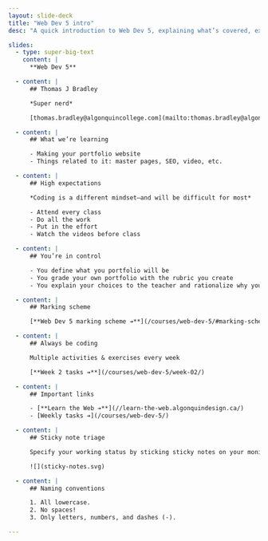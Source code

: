 ```yaml
---
layout: slide-deck
title: "Web Dev 5 intro"
desc: "A quick introduction to Web Dev 5, explaining what’s covered, expectations & marking scheme."

slides:
  - type: super-big-text
    content: |
      **Web Dev 5**

  - content: |
      ## Thomas J Bradley

      *Super nerd*

      [thomas.bradley@algonquincollege.com](mailto:thomas.bradley@algonquincollege.com)

  - content: |
      ## What we’re learning

      - Making your portfolio website
      - Things related to it: master pages, SEO, video, etc.

  - content: |
      ## High expectations

      *Coding is a different mindset—and will be difficult for most*

      - Attend every class
      - Do all the work
      - Put in the effort
      - Watch the videos before class

  - content: |
      ## You’re in control

      - You define what you portfolio will be
      - You grade your own portfolio with the rubric you create
      - You explain your choices to the teacher and rationalize why your portfolio is what it is

  - content: |
      ## Marking scheme

      [**Web Dev 5 marking scheme ➔**](/courses/web-dev-5/#marking-scheme)

  - content: |
      ## Always be coding

      Multiple activities & exercises every week

      [**Week 2 tasks ➔**](/courses/web-dev-5/week-02/)

  - content: |
      ## Important links

      - [**Learn the Web ➔**](//learn-the-web.algonquindesign.ca/)
      - [Weekly tasks ➔](/courses/web-dev-5/)

  - content: |
      ## Sticky note triage

      Specify your working status by sticking sticky notes on your monitor

      ![](sticky-notes.svg)

  - content: |
      ## Naming conventions

      1. All lowercase.
      2. No spaces!
      3. Only letters, numbers, and dashes (-).

---
```

